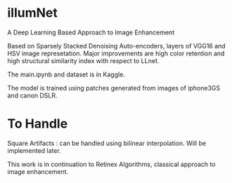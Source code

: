 # illumNet
A Deep Learning Based Approach to Image Enhancement

Based on Sparsely Stacked Denoising Auto-encoders, layers of VGG16 and HSV image represetation. Major improvements are high color retention and high structural similarity index with respect to LLnet. 

The main.ipynb and dataset is in Kaggle. 

The model is trained using patches generated from images of iphone3GS and canon DSLR.

# To Handle
Square Artifacts : can be handled using bilinear interpolation. Will be implemented later.

This work is in continuation to Retinex Algorithms, classical approach to image enhancement.
